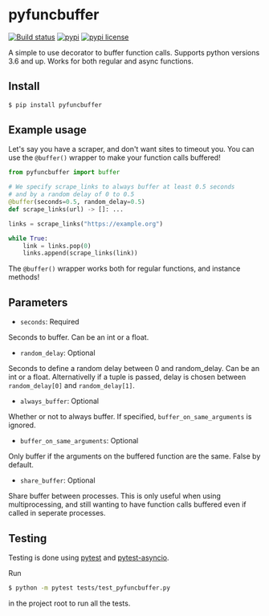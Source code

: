 # pyfuncbuffer
[![Build status](https://github.com/Jupsista/pyfuncbuffer/actions/workflows/pytest.yml/badge.svg?branch=master)](https://github.com/Jupsista/pyfuncbuffer/actions/workflows/pytest.yml)
[![pypi](https://img.shields.io/pypi/v/pyfuncbuffer.svg)](https://pypi.org/project/pyfuncbuffer)
[![pypi license](https://img.shields.io/pypi/l/pyfuncbuffer)](https://www.gnu.org/licenses/gpl-3.0.en.html)

A simple to use decorator to buffer function calls. Supports python versions 3.6 and up.
Works for both regular and async functions.

## Install

```bash
$ pip install pyfuncbuffer
```

## Example usage

Let's say you have a scraper, and don't want sites to timeout you.
You can use the `@buffer()` wrapper to make your function calls buffered!

```python
from pyfuncbuffer import buffer

# We specify scrape_links to always buffer at least 0.5 seconds
# and by a random delay of 0 to 0.5
@buffer(seconds=0.5, random_delay=0.5)
def scrape_links(url) -> []: ...

links = scrape_links("https://example.org")

while True:
    link = links.pop(0)
    links.append(scrape_links(link))
```

The `@buffer()` wrapper works both for regular functions, and instance methods!

## Parameters

- `seconds`: Required

Seconds to buffer. Can be an int or a float.

- `random_delay`: Optional

Seconds to define a random delay between 0 and random_delay.
Can be an int or a float. Alternativelly if a tuple is passed,
delay is chosen between `random_delay[0]` and `random_delay[1]`.

- `always_buffer`: Optional

Whether or not to always buffer. If specified, `buffer_on_same_arguments`
is ignored.

- `buffer_on_same_arguments`: Optional

Only buffer if the arguments on the buffered function are the same.
False by default.

- `share_buffer`: Optional

Share buffer between processes. This is only useful when using
multiprocessing, and still wanting to have function calls
buffered even if called in seperate processes.

## Testing

Testing is done using [pytest](https://github.com/pytest-dev/pytest) and [pytest-asyncio](https://github.com/pytest-dev/pytest-asyncio).

Run

```bash
$ python -m pytest tests/test_pyfuncbuffer.py
```

in the project root to run all the tests.
